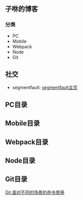 子咻的博客
---
### 分类
 - PC
 - Mobile
 - Webpack
 - Node
 - Git

社交
----
- segmentfault: [segmentfault主页](https://segmentfault.com/u/killpigdao)

PC目录
---

Mobile目录
---

Webpack目录
---

Node目录
---

Git目录
---
[Git 面对不同的场景的命令使用](https://github.com/CodeLittlePrince/blog/issues/1)
